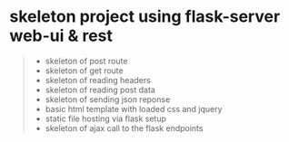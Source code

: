 # skeleton project using flask-server web-ui & rest

> - skeleton of post route
> - skeleton of get route
> - skeleton of reading headers
> - skeleton of reading post data
> - skeleton of sending json reponse
> - basic html template with loaded css and jquery
> - static file hosting via flask setup
> - skeleton of ajax call to the flask endpoints
